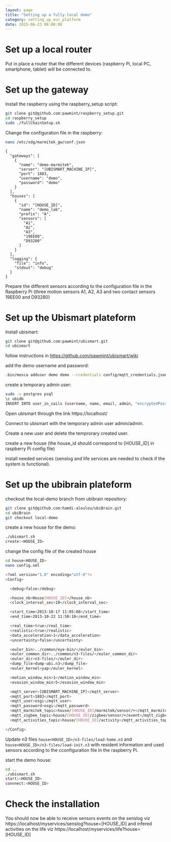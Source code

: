 ```yaml
---
layout: page
title: "Setting up a fully-local demo"
category: setting_up_our_platform
date: 2015-06-23 08:00:00
---
```


# Set up a local router

Put in place a router that the different devices (raspberry Pi, local PC, smartphone, tablet) will be connected to.

# Set up the gateway

Install the raspberry using the raspberry_setup script:

```bash
git clone git@github.com:pawmint/raspberry_setup.git
cd raspberry_setup
sudo ./fullChainSetup.sh
```

Change the configuration file in the raspberry:

```bash
nano /etc/xdg/marmitek_gw/conf.json
```

```
{
  "gateways": [
    {
      "name": "demo-marmitek",
      "server": "[UBISMART_MACHINE_IP]",
      "port": 1883,
      "username": "demo",
      "password": "demo"
    }
  ],
  "houses": [
    {
      "id": "[HOUSE_ID]",
      "name": "demo_lab",
      "prefix": "A",
      "sensors": [
        "A1",
        "A2",
        "A3",
        "19EE00",
        "D93280"
      ]
    }
  ],
  "logging": {
    "file": "info",
    "stdout": "debug"
  }
}

```

Prepare the different sensors according to the configuration file in the Raspberry Pi (three motion sensors A1, A2, A3 and two contact sensors 19EE00 and D93280)

# Set up the Ubismart plateform

Install ubismart:

```bash
git clone git@github.com:pawmint/ubismart.git
cd ubismart
```

follow instructions in https://github.com/pawmint/ubismart/wiki

add the demo username and password:
```bash
.bin/mosca adduser demo demo --credentials config/mqtt_credentials.json
```

create a temporary admin user:

```bash
sudo -u postgres psql
\c ubidb
INSERT INTO user_in_sails (username, name, email, admin, "encryptedPassword", "accountType") VALUES ('admin', 'admin', 'admin@example.com', true, '$2a$10$MMJ7QJ9jQChyoIsDsgWhieeYrMIYFwotEjYaJtVa12OW1jsz3uKrG', 'tech');
```

Open ubismart through the link https://localhost/

Connect to ubismart with the temporary admin user admin/admin.

Create a new user and delete the temprorary created user.

create a new house (the house_id should correspond to [HOUSE_ID] in raspberry Pi config file)

install needed services (senslog and life services are needed to check if the system is functional).


# Set up the ubibrain plateform

checkout the local-demo branch from ubibrain repository:

```bash
git clone git@github.com:hamdi-aloulou/ubiBrain.git
cd ubiBrain
git checkout local-demo
```

create a new house for the demo:

```bash
./ubismart.sh
create:<HOUSE_ID>
```

change the config file of the created house

```bash
cd house<HOUSE_ID>
nano config.xml
```

```bash
<?xml version="1.0" encoding="utf-8"?>
<Config>

  <debug>false</debug>

  <house_nb>House[HOUSE_ID]</house_nb>
  <clock_interval_sec>10</clock_interval_sec>

  <start_time>2013-10-17 11:05:08</start_time>
  <end_time>2013-10-22 11:50:10</end_time>

  <real_time>true</real_time>
  <realistic>true</realistic>
  <data_acceleration>1</data_acceleration>
  <uncertainty>false</uncertainty>

  <euler_bin>../common/eye-bin/</euler_bin>
  <euler_common_dir>../common/n3-files/</euler_common_dir>
  <euler_dir>n3-files/</euler_dir>
  <dump_file>dump-ubi.n3</dump_file>
  <euler_kernel>yap</euler_kernel>

  <motion_window_min>1</motion_window_min>
  <evasion_window_min>5</evasion_window_min>

  <mqtt_server>[UBISMART_MACHINE_IP]</mqtt_server>
  <mqtt_port>1883</mqtt_port>
  <mqtt_user>osgi</mqtt_user>
  <mqtt_password>osgi</mqtt_password>
  <mqtt_marmitek_topic>house/[HOUSE_ID]/marmitek/sensor/+</mqtt_marmitek_topic>
  <mqtt_zigbee_topic>house/[HOUSE_ID]/zigbee/sensor/+/event</mqtt_zigbee_topic>
  <mqtt_activities_topic>house/[HOUSE_ID]/activity</mqtt_activities_topic>

</Config>
```

Update n3 files ```house<HOUSE_ID>/n3-files/load-home.n3``` and ```house<HOUSE_ID>/n3-files/load-init.n3``` with resident information and used sensors according to the cconfiguration file in the raspberry Pi.

start the demo house:

```bash
cd ..
./ubismart.sh
start:<HOUSE_ID>
connnect:<HOUSE_ID>
```

# Check the installation

You should now be able to receive sensors events on the senslog viz https://localhost/myservices/senslog?house=[HOUSE_ID] and infered activities on the life viz https://localhost/myservices/life?house=[HOUSE_ID]






